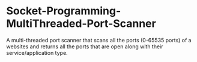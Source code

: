 # Socket-Programming-MultiThreaded-Port-Scanner
A multi-threaded port scanner that scans all the ports (0-65535 ports) of a websites and returns all the ports that are open along with their service/application type. 
